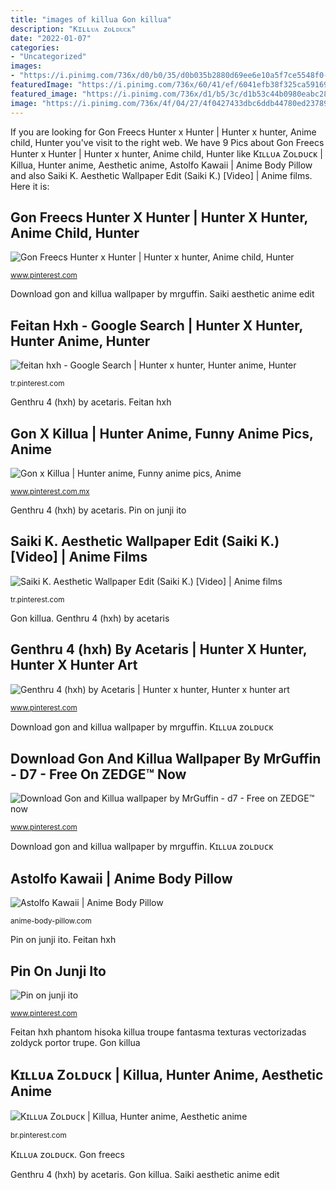 ```yaml
---
title: "images of killua Gon killua"
description: "Kɪʟʟᴜᴀ zᴏʟᴅᴜᴄᴋ"
date: "2022-01-07"
categories:
- "Uncategorized"
images:
- "https://i.pinimg.com/736x/d0/b0/35/d0b035b2880d69ee6e10a5f7ce5548f0--hair-down-hunters.jpg"
featuredImage: "https://i.pinimg.com/736x/60/41/ef/6041efb38f325ca591693e4ec5d6c34e.jpg"
featured_image: "https://i.pinimg.com/736x/d1/b5/3c/d1b53c44b0980eabc28b008ebfd99149.jpg"
image: "https://i.pinimg.com/736x/4f/04/27/4f0427433dbc6ddb44780ed237897d87.jpg"
---
```


If you are looking for Gon Freecs Hunter x Hunter | Hunter x hunter, Anime child, Hunter you've visit to the right web. We have 9 Pics about Gon Freecs Hunter x Hunter | Hunter x hunter, Anime child, Hunter like Kɪʟʟᴜᴀ Zᴏʟᴅᴜᴄᴋ | Killua, Hunter anime, Aesthetic anime, Astolfo Kawaii | Anime Body Pillow and also Saiki K. Aesthetic Wallpaper Edit (Saiki K.) [Video] | Anime films. Here it is:

## Gon Freecs Hunter X Hunter | Hunter X Hunter, Anime Child, Hunter

![Gon Freecs Hunter x Hunter | Hunter x hunter, Anime child, Hunter](https://i.pinimg.com/736x/d0/b0/35/d0b035b2880d69ee6e10a5f7ce5548f0--hair-down-hunters.jpg "Genthru 4 (hxh) by acetaris")

<small>www.pinterest.com</small>

Download gon and killua wallpaper by mrguffin. Saiki aesthetic anime edit

## Feitan Hxh - Google Search | Hunter X Hunter, Hunter Anime, Hunter

![feitan hxh - Google Search | Hunter x hunter, Hunter anime, Hunter](https://i.pinimg.com/736x/62/89/8b/62898bc30df9cf4577aca9fcc5ecb7c5.jpg "Astolfo apocrypha grand dakimakura fgo mordred shielder 150cm esc")

<small>tr.pinterest.com</small>

Genthru 4 (hxh) by acetaris. Feitan hxh

## Gon X Killua | Hunter Anime, Funny Anime Pics, Anime

![Gon x Killua | Hunter anime, Funny anime pics, Anime](https://i.pinimg.com/736x/4f/04/27/4f0427433dbc6ddb44780ed237897d87.jpg "Kɪʟʟᴜᴀ zᴏʟᴅᴜᴄᴋ")

<small>www.pinterest.com.mx</small>

Genthru 4 (hxh) by acetaris. Pin on junji ito

## Saiki K. Aesthetic Wallpaper Edit (Saiki K.) [Video] | Anime Films

![Saiki K. Aesthetic Wallpaper Edit (Saiki K.) [Video] | Anime films](https://i.pinimg.com/736x/60/41/ef/6041efb38f325ca591693e4ec5d6c34e.jpg "Gon freecs hunter x hunter")

<small>tr.pinterest.com</small>

Gon killua. Genthru 4 (hxh) by acetaris

## Genthru 4 (hxh) By Acetaris | Hunter X Hunter, Hunter X Hunter Art

![Genthru 4 (hxh) by Acetaris | Hunter x hunter, Hunter x hunter art](https://i.pinimg.com/736x/dd/f9/9f/ddf99f63cbc2a63f62f8522d61eaa804.jpg "Genthru hxh")

<small>www.pinterest.com</small>

Download gon and killua wallpaper by mrguffin. Kɪʟʟᴜᴀ zᴏʟᴅᴜᴄᴋ

## Download Gon And Killua Wallpaper By MrGuffin - D7 - Free On ZEDGE™ Now

![Download Gon and Killua wallpaper by MrGuffin - d7 - Free on ZEDGE™ now](https://i.pinimg.com/736x/d6/f5/51/d6f55137c6874241e7f494af1f9a73af.jpg "Feitan hxh")

<small>www.pinterest.com</small>

Download gon and killua wallpaper by mrguffin. Kɪʟʟᴜᴀ zᴏʟᴅᴜᴄᴋ

## Astolfo Kawaii | Anime Body Pillow

![Astolfo Kawaii | Anime Body Pillow](https://cdn.shopify.com/s/files/1/0279/0463/9059/products/astolfo-kawaii-body-pillow_1800x1800.jpg?v=1594897925 "Gon killua")

<small>anime-body-pillow.com</small>

Pin on junji ito. Feitan hxh

## Pin On Junji Ito

![Pin on junji ito](https://i.pinimg.com/736x/d1/b5/3c/d1b53c44b0980eabc28b008ebfd99149.jpg "Gon freecs hunter x hunter")

<small>www.pinterest.com</small>

Feitan hxh phantom hisoka killua troupe fantasma texturas vectorizadas zoldyck portor trupe. Gon killua

## Kɪʟʟᴜᴀ Zᴏʟᴅᴜᴄᴋ | Killua, Hunter Anime, Aesthetic Anime

![Kɪʟʟᴜᴀ Zᴏʟᴅᴜᴄᴋ | Killua, Hunter anime, Aesthetic anime](https://i.pinimg.com/736x/12/96/1c/12961cb3bf3fb59484467758b2c29104.jpg "Feitan hxh phantom hisoka killua troupe fantasma texturas vectorizadas zoldyck portor trupe")

<small>br.pinterest.com</small>

Kɪʟʟᴜᴀ zᴏʟᴅᴜᴄᴋ. Gon freecs

Genthru 4 (hxh) by acetaris. Gon killua. Saiki aesthetic anime edit
